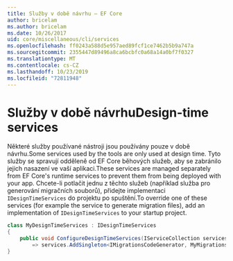 ```yaml
---
title: Služby v době návrhu – EF Core
author: bricelam
ms.author: bricelam
ms.date: 10/26/2017
uid: core/miscellaneous/cli/services
ms.openlocfilehash: ff0243a588d5e957aed89fcf1ce7462b5b9a747a
ms.sourcegitcommit: 2355447d89496a8ca6bcbfc0a68a14a0bf7f0327
ms.translationtype: MT
ms.contentlocale: cs-CZ
ms.lasthandoff: 10/23/2019
ms.locfileid: "72811948"
---
```

# <a name="design-time-services"></a><span data-ttu-id="7dd8b-102">Služby v době návrhu</span><span class="sxs-lookup"><span data-stu-id="7dd8b-102">Design-time services</span></span>

<span data-ttu-id="7dd8b-103">Některé služby používané nástroji jsou používány pouze v době návrhu.</span><span class="sxs-lookup"><span data-stu-id="7dd8b-103">Some services used by the tools are only used at design time.</span></span> <span data-ttu-id="7dd8b-104">Tyto služby se spravují odděleně od EF Core běhových služeb, aby se zabránilo jejich nasazení ve vaší aplikaci.</span><span class="sxs-lookup"><span data-stu-id="7dd8b-104">These services are managed separately from EF Core's runtime services to prevent them from being deployed with your app.</span></span> <span data-ttu-id="7dd8b-105">Chcete-li potlačit jednu z těchto služeb (například služba pro generování migračních souborů), přidejte implementaci `IDesignTimeServices` do projektu po spuštění.</span><span class="sxs-lookup"><span data-stu-id="7dd8b-105">To override one of these services (for example the service to generate migration files), add an implementation of `IDesignTimeServices` to your startup project.</span></span>

``` csharp
class MyDesignTimeServices : IDesignTimeServices
{
    public void ConfigureDesignTimeServices(IServiceCollection services)
        => services.AddSingleton<IMigrationsCodeGenerator, MyMigrationsCodeGenerator>()
}
```
